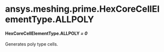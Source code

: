 <a id="ansys-meshing-prime-hexcorecellelementtype-allpoly"></a>

# ansys.meshing.prime.HexCoreCellElementType.ALLPOLY

<a id="ansys.meshing.prime.HexCoreCellElementType.ALLPOLY"></a>

#### HexCoreCellElementType.ALLPOLY *= 0*

Generates poly type cells.

<!-- !! processed by numpydoc !! -->
